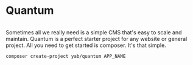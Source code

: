 # Quantum

<img src="/img/quantum.jpg" alt="">

Sometimes all we really need is a simple CMS that's easy to scale and maintain. Quantum is a perfect starter project for any website or general project. All you need to get started is composer. It's that simple.

```
composer create-project yab/quantum APP_NAME
```